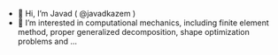 - 👋 Hi, I’m Javad ( @javadkazem )
- 👀 I’m interested in computational mechanics, including finite element method, proper generalized decomposition, shape optimization problems and ...

<!---
javadkazem/javadkazem is a ✨ special ✨ repository because its `README.md` (this file) appears on your GitHub profile.
You can click the Preview link to take a look at your changes.
--->
